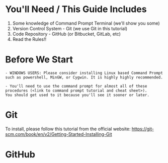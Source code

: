 # You'll Need / This Guide Includes
1. Some knowledge of Command Prompt Terminal (we'll show you some)
2. Version Control System - Git (we use Git in this tutorial) 
3. Code Repository - GitHub (or Bitbucket, GitLab, etc)
4. Read the Rules!! <link> 

# Before We Start 
    - WINDOWS USERS: Please consider installing Linux based Command Prompt such as powershell, MinGW, or Cygwin. It is highly highly recommended. 

    - You'll need to use the command prompt for almost all of these procedures (<link to command prompt tutorial and cheat sheet>). 
    You should get used to it because you'll see it sooner or later. 

# Git
To install, please follow this tutorial from the official website: 
 https://git-scm.com/book/en/v2/Getting-Started-Installing-Git 

# GitHub 
